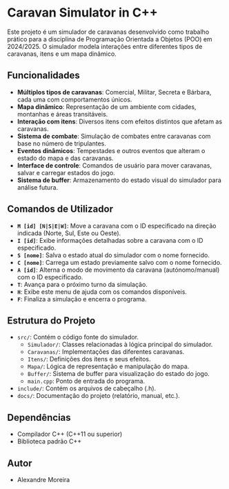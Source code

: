 # Caravan Simulator in C++

Este projeto é um simulador de caravanas desenvolvido como trabalho prático para a disciplina de Programação Orientada a Objetos (POO) em 2024/2025. O simulador modela interações entre diferentes tipos de caravanas, itens e um mapa dinâmico.

## Funcionalidades

- **Múltiplos tipos de caravanas**: Comercial, Militar, Secreta e Bárbara, cada uma com comportamentos únicos.
- **Mapa dinâmico**: Representação de um ambiente com cidades, montanhas e áreas transitáveis.
- **Interação com itens**: Diversos itens com efeitos distintos que afetam as caravanas.
- **Sistema de combate**: Simulação de combates entre caravanas com base no número de tripulantes.
- **Eventos dinâmicos**: Tempestades e outros eventos que alteram o estado do mapa e das caravanas.
- **Interface de controle**: Comandos de usuário para mover caravanas, salvar e carregar estados do jogo.
- **Sistema de buffer**: Armazenamento do estado visual do simulador para análise futura.

## Comandos de Utilizador

- **`M [id] [N|S|E|W]`**: Move a caravana com o ID especificado na direção indicada (Norte, Sul, Este ou Oeste).
- **`I [id]`**: Exibe informações detalhadas sobre a caravana com o ID especificado.
- **`S [nome]`**: Salva o estado atual do simulador com o nome fornecido.
- **`C [nome]`**: Carrega um estado previamente salvo com o nome fornecido.
- **`A [id]`**: Alterna o modo de movimento da caravana (autónomo/manual) com o ID especificado.
- **`T`**: Avança para o próximo turno da simulação.
- **`H`**: Exibe este menu de ajuda com os comandos disponíveis.
- **`F`**: Finaliza a simulação e encerra o programa.

## Estrutura do Projeto

- `src/`: Contém o código fonte do simulador.
  - `Simulador/`: Classes relacionadas à lógica principal do simulador.
  - `Caravanas/`: Implementações das diferentes caravanas.
  - `Itens/`: Definições dos itens e seus efeitos.
  - `Mapa/`: Lógica de representação e manipulação do mapa.
  - `Buffer/`: Sistema de buffer para visualização do estado do jogo.
  - `main.cpp`: Ponto de entrada do programa.
- `include/`: Contém os arquivos de cabeçalho (.h).
- `docs/`: Documentação do projeto (relatório, manual, etc.).

## Dependências

- Compilador C++ (C++11 ou superior)
- Biblioteca padrão C++
## Autor
- Alexandre Moreira
